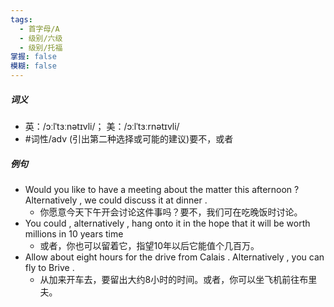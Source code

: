 ```yaml
---
tags:
  - 首字母/A
  - 级别/六级
  - 级别/托福
掌握: false
模糊: false
---
```

##### 词义
- 英：/ɔːlˈtɜːnətɪvli/； 美：/ɔːlˈtɜːrnətɪvli/
- #词性/adv  (引出第二种选择或可能的建议)要不，或者
##### 例句
- Would you like to have a meeting about the matter this afternoon ? Alternatively , we could discuss it at dinner .
	- 你愿意今天下午开会讨论这件事吗？要不，我们可在吃晚饭时讨论。
- You could , alternatively , hang onto it in the hope that it will be worth millions in 10 years time
	- 或者，你也可以留着它，指望10年以后它能值个几百万。
- Allow about eight hours for the drive from Calais . Alternatively , you can fly to Brive .
	- 从加来开车去，要留出大约8小时的时间。或者，你可以坐飞机前往布里夫。
